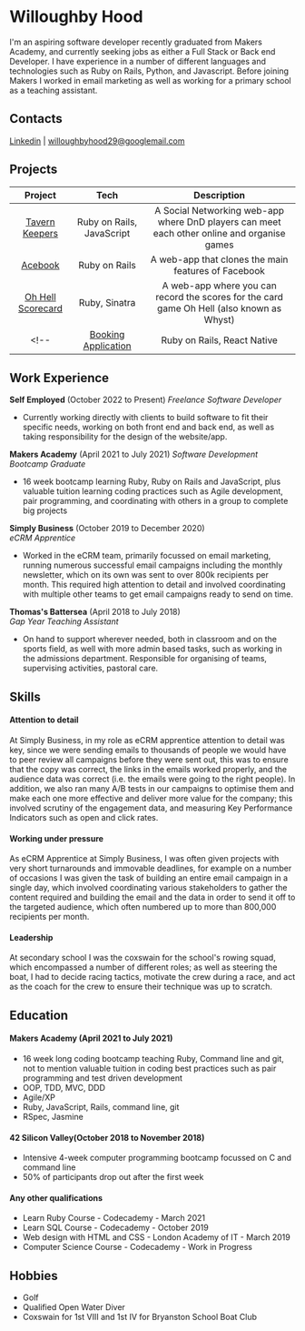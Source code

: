 # Willoughby Hood

I'm an aspiring software developer recently graduated from Makers Academy, and currently seeking jobs as either a Full Stack or Back end Developer.
I have experience in a number of different languages and technologies such as Ruby on Rails, Python, and Javascript. Before joining Makers I worked in email marketing as well as working for a primary school as a teaching assistant.

## Contacts

[Linkedin](https://www.linkedin.com/in/willoughbyhood/) | <willoughbyhood29@googlemail.com> 

## Projects

|     Project    |            Tech           |                                         Description                                         |
|:--------------:|:-------------------------:|:-------------------------------------------------------------------------------------------:|
| [Tavern Keepers](https://github.com/jennybell/dnd-finder.git) | Ruby on Rails, JavaScript | A Social Networking web-app where DnD players can meet each other online and organise games |
|     [Acebook](https://github.com/Wh3g/Acebook-The-Wallies.git)    |       Ruby on Rails       |                     A web-app that clones the main features of Facebook                     |
| [Oh Hell Scorecard](https://github.com/Wh3g/oh_hell_scorer.git) | Ruby, Sinatra | A web-app where you can record the scores for the card game Oh Hell (also known as Whyst) |
<!-- | [Booking Application](https://github.com/Wh3g/booking_cal_web.git) | Ruby on Rails, React Native | (Work in progress) A booking system for a hairdressing business,  where customers can book appointments online, and the client can manage their calendar on a mobile app | -->

<!-- ![Willoughby Hood's GitHub stats](https://github-readme-stats-ruby-one.vercel.app/api?username=wh3g&show_icons=true&theme=radical) -->

## Work Experience

**Self Employed** (October 2022 to Present)
_Freelance Software Developer_

- Currently working directly with clients to build software to fit their specific needs, working on both front end and back end, as well as taking responsibility for the design of the website/app.

**Makers Academy** (April 2021 to July 2021)
_Software Development Bootcamp Graduate_

- 16 week bootcamp learning Ruby, Ruby on Rails and JavaScript, plus valuable tuition learning coding practices such as Agile development, pair programming, and coordinating with others in a group to complete big projects

**Simply Business** (October 2019 to December 2020)  
_eCRM Apprentice_

- Worked in the eCRM team, primarily focussed on email marketing, running numerous successful email campaigns including the monthly newsletter, which on its own was sent to over 800k recipients per month. This required high attention to detail and involved coordinating with multiple other teams to get email campaigns ready to send on time.

**Thomas's Battersea** (April 2018 to July 2018)  
_Gap Year Teaching Assistant_

- On hand to support wherever needed, both in classroom and on the sports field, as well with more admin based tasks, such as working in the admissions department. Responsible for organising of teams, supervising activities, pastoral care.

## Skills

#### Attention to detail

At Simply Business, in my role as eCRM apprentice attention to detail was key, since we were sending emails to thousands of people we would have to peer review all campaigns before they were sent out, this was to ensure that the copy was correct, the links in the emails worked properly, and the audience data was correct (i.e. the emails were going to the right people). In addition, we also ran many A/B tests in our campaigns to optimise them and make each one more effective and deliver more value for the company; this involved scrutiny of the engagement data, and measuring Key Performance Indicators such as open and click rates.

#### Working under pressure

As eCRM Apprentice at Simply Business, I was often given projects with very short turnarounds and immovable deadlines, for example on a number of occasions I was given the task of building an entire email campaign in a single day, which involved coordinating various stakeholders to gather the content required and building the email and the data in order to send it off to the targeted audience, which often numbered up to more than 800,000 recipients per month.

#### Leadership

At secondary school I was the coxswain for the school's rowing squad, which encompassed a number of different roles; as well as steering the boat, I had to decide racing tactics, motivate the crew during a race, and act as the coach for the crew to ensure their technique was up to scratch.

## Education

#### Makers Academy (April 2021 to July 2021)

- 16 week long coding bootcamp teaching Ruby, Command line and git, not to mention valuable tuition in coding best practices such as pair programming and test driven development
- OOP, TDD, MVC, DDD
- Agile/XP
- Ruby, JavaScript, Rails, command line, git
- RSpec, Jasmine

#### 42 Silicon Valley(October 2018 to November 2018)

- Intensive 4-week computer programming bootcamp focussed on C and command line
- 50% of participants drop out after the first week

#### Any other qualifications

- Learn Ruby Course - Codecademy - March 2021
- Learn SQL Course - Codecademy - October 2019
- Web design with HTML and CSS - London Academy of IT - March 2019
- Computer Science Course - Codecademy - Work in Progress

## Hobbies

- Golf
- Qualified Open Water Diver
- Coxswain for 1st VIII and 1st IV for Bryanston School Boat Club

